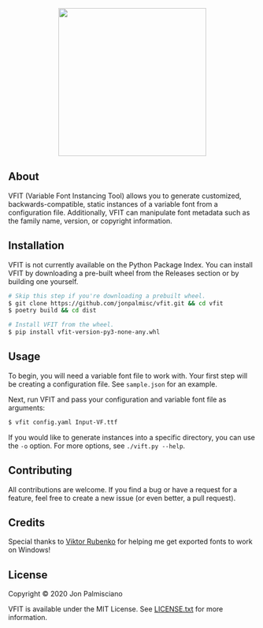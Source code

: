 <div align="center">
  <img src="vfit-logo.png" width="300">
</div>

## About

VFIT (Variable Font Instancing Tool) allows you to generate customized,
backwards-compatible, static instances of a variable font from a configuration
file. Additionally, VFIT can manipulate font metadata such as the family name,
version, or copyright information.

## Installation

VFIT is not currently available on the Python Package Index. You can install
VFIT by downloading a pre-built wheel from the Releases section or by building
one yourself.

``` sh
# Skip this step if you're downloading a prebuilt wheel.
$ git clone https://github.com/jonpalmisc/vfit.git && cd vfit
$ poetry build && cd dist

# Install VFIT from the wheel.
$ pip install vfit-version-py3-none-any.whl
```

## Usage

To begin, you will need a variable font file to work with. Your first step will
be creating a configuration file. See `sample.json` for an example.

Next, run VFIT and pass your configuration and variable font file as arguments:

``` sh
$ vfit config.yaml Input-VF.ttf
```

If you would like to generate instances into a specific directory, you can use
the `-o` option. For more options, see `./vift.py --help`.

## Contributing

All contributions are welcome. If you find a bug or have a request for a
feature, feel free to create a new issue (or even better, a pull request).

## Credits

Special thanks to [Viktor Rubenko](https://github.com/ViktorRubenko) for
helping me get exported fonts to work on Windows!

## License

Copyright &copy; 2020 Jon Palmisciano

VFIT is available under the MIT License. See [LICENSE.txt](LICENSE.txt) for
more information.
